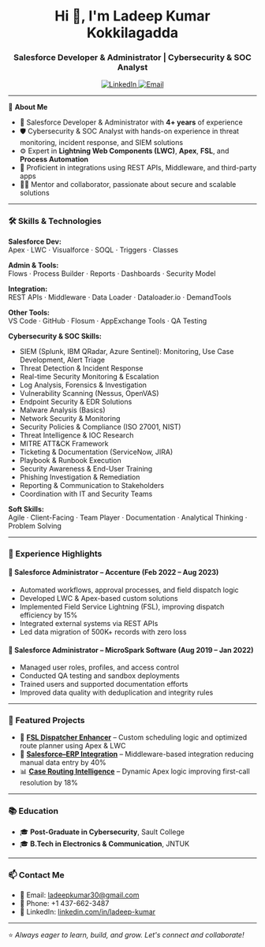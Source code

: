 <h1 align="center">Hi 👋, I'm Ladeep Kumar Kokkilagadda</h1>
<h3 align="center">Salesforce Developer & Administrator | Cybersecurity & SOC Analyst</h3>

<p align="center">
  <a href="https://www.linkedin.com/in/ladeep-kumar/" target="_blank">
    <img src="https://img.shields.io/badge/LinkedIn-0077B5?style=for-the-badge&logo=linkedin&logoColor=white" alt="LinkedIn"/>
  </a>
  <a href="mailto:ladeepkumar30@gmail.com">
    <img src="https://img.shields.io/badge/Email-Contact-blue?style=for-the-badge&logo=gmail&logoColor=white" alt="Email"/>
  </a>
</p>

---

🔧 **About Me**

- 🔭 Salesforce Developer & Administrator with **4+ years** of experience
- 🛡️ Cybersecurity & SOC Analyst with hands-on experience in threat monitoring, incident response, and SIEM solutions
- ⚙️ Expert in **Lightning Web Components (LWC)**, **Apex**, **FSL**, and **Process Automation**
- 🧩 Proficient in integrations using REST APIs, Middleware, and third-party apps
- 👨‍🏫 Mentor and collaborator, passionate about secure and scalable solutions

---

### 🛠️ Skills & Technologies

**Salesforce Dev:**  
Apex · LWC · Visualforce · SOQL · Triggers · Classes

**Admin & Tools:**  
Flows · Process Builder · Reports · Dashboards · Security Model

**Integration:**  
REST APIs · Middleware · Data Loader · Dataloader.io · DemandTools

**Other Tools:**  
VS Code · GitHub · Flosum · AppExchange Tools · QA Testing

**Cybersecurity & SOC Skills:**  
- SIEM (Splunk, IBM QRadar, Azure Sentinel): Monitoring, Use Case Development, Alert Triage
- Threat Detection & Incident Response
- Real-time Security Monitoring & Escalation
- Log Analysis, Forensics & Investigation
- Vulnerability Scanning (Nessus, OpenVAS)
- Endpoint Security & EDR Solutions
- Malware Analysis (Basics)
- Network Security & Monitoring
- Security Policies & Compliance (ISO 27001, NIST)
- Threat Intelligence & IOC Research
- MITRE ATT&CK Framework
- Ticketing & Documentation (ServiceNow, JIRA)
- Playbook & Runbook Execution
- Security Awareness & End-User Training
- Phishing Investigation & Remediation
- Reporting & Communication to Stakeholders
- Coordination with IT and Security Teams

**Soft Skills:**  
Agile · Client-Facing · Team Player · Documentation · Analytical Thinking · Problem Solving

---

### 💼 Experience Highlights

#### 🔹 **Salesforce Administrator – Accenture** (Feb 2022 – Aug 2023)
- Automated workflows, approval processes, and field dispatch logic
- Developed LWC & Apex-based custom solutions
- Implemented Field Service Lightning (FSL), improving dispatch efficiency by 15%
- Integrated external systems via REST APIs
- Led data migration of 500K+ records with zero loss

#### 🔹 **Salesforce Administrator – MicroSpark Software** (Aug 2019 – Jan 2022)
- Managed user roles, profiles, and access control
- Conducted QA testing and sandbox deployments
- Trained users and supported documentation efforts
- Improved data quality with deduplication and integrity rules

---

### 📂 Featured Projects

- 🚀 [**FSL Dispatcher Enhancer**](#) – Custom scheduling logic and optimized route planner using Apex & LWC
- 🔗 [**Salesforce–ERP Integration**](#) – Middleware-based integration reducing manual data entry by 40%
- 📊 [**Case Routing Intelligence**](#) – Dynamic Apex logic improving first-call resolution by 18%

---

### 📚 Education

- 🎓 **Post-Graduate in Cybersecurity**, Sault College  
- 🎓 **B.Tech in Electronics & Communication**, JNTUK

---

### 📫 Contact Me

- 📧 Email: [ladeepkumar30@gmail.com](mailto:ladeepkumar30@gmail.com)  
- 📱 Phone: +1 437-662-3487  
- 🔗 LinkedIn: [linkedin.com/in/ladeep-kumar](https://www.linkedin.com/in/ladeep-kumar)

---

⭐️ *Always eager to learn, build, and grow. Let's connect and collaborate!*
